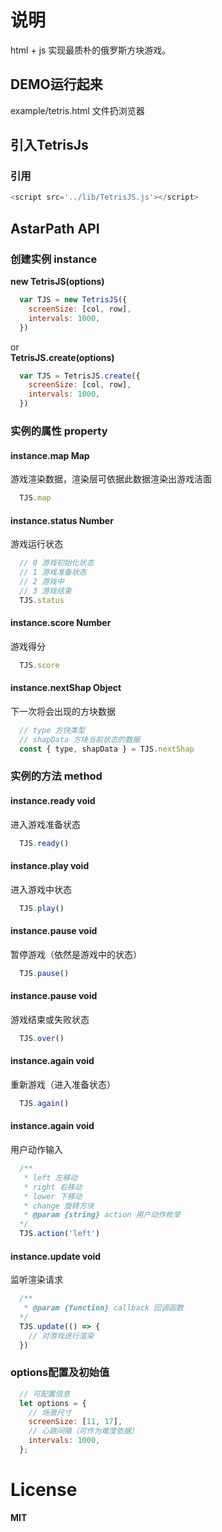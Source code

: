 # 说明

html + js 实现最质朴的俄罗斯方块游戏。<br/>

## DEMO运行起来
example/tetris.html 文件扔浏览器<br/>

## 引入TetrisJs

### 引用
```javascript
<script src='../lib/TetrisJS.js'></script>
```

## AstarPath API

### 创建实例 instance
__new TetrisJS(options)__
```javascript
  var TJS = new TetrisJS({
    screenSize: [col, row],
    intervals: 1000,
  })
```
or<br/>
__TetrisJS.create(options)__
```javascript
  var TJS = TetrisJS.create({
    screenSize: [col, row],
    intervals: 1000,
  })
```  

### 实例的属性 property  
#### instance.map Map
游戏渲染数据，渲染层可依据此数据渲染出游戏洁面
```javascript
  TJS.map
```  

#### instance.status Number
游戏运行状态
```javascript
  // 0 游戏初始化状态
  // 1 游戏准备状态
  // 2 游戏中
  // 3 游戏结束
  TJS.status
```  

#### instance.score Number
游戏得分
```javascript
  TJS.score
```  

#### instance.nextShap Object
下一次将会出现的方块数据
```javascript
  // type 方快类型
  // shapData 方块当前状态的数据
  const { type, shapData } = TJS.nextShap
```  

### 实例的方法 method
#### instance.ready void
进入游戏准备状态
```javascript
  TJS.ready()
```  

#### instance.play void
进入游戏中状态
```javascript
  TJS.play()
```  

#### instance.pause void
暂停游戏（依然是游戏中的状态）
```javascript
  TJS.pause()
```  

#### instance.pause void
游戏结束或失败状态
```javascript
  TJS.over()
```  

#### instance.again void
重新游戏（进入准备状态）
```javascript
  TJS.again()
```  

#### instance.again void
用户动作输入
```javascript
  /** 
   * left 左移动
   * right 右移动
   * lower 下移动
   * change 旋转方块
   * @param {string} action 用户动作枚举
  */
  TJS.action('left')
```  

#### instance.update void
监听渲染请求
```javascript
  /** 
   * @param {function} callback 回调函数
  */
  TJS.update(() => {
    // 对游戏进行渲染
  })
```  

### options配置及初始值
```javascript
  // 可配置信息
  let options = {
    // 场景尺寸
    screenSize: [11, 17],
    // 心跳间隔（可作为难度依据）
    intervals: 1000,
  };
```  

# License
__MIT__
